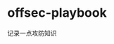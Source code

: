 



































































































# offsec-playbook
记录一点攻防知识
